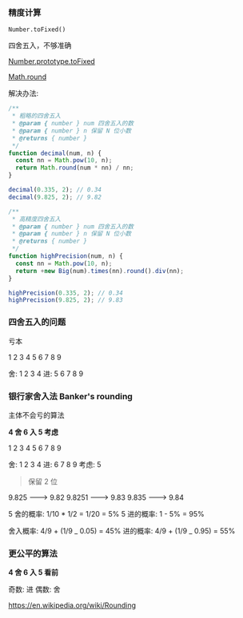 ### 精度计算

`Number.toFixed()`

四舍五入，不够准确

[Number.prototype.toFixed](https://262.ecma-international.org/6.0/#sec-number.prototype.tofixed)

[Math.round](https://262.ecma-international.org/6.0/#sec-math.round)

解决办法:

```js
/**
 * 粗略的四舍五入
 * @param { number } num 四舍五入的数
 * @param { number } n 保留 N 位小数
 * @returns { number }
 */
function decimal(num, n) {
  const nn = Math.pow(10, n);
  return Math.round(num * nn) / nn;
}

decimal(0.335, 2); // 0.34
decimal(9.825, 2); // 9.82

/**
 * 高精度四舍五入
 * @param { number } num 四舍五入的数
 * @param { number } n 保留 N 位小数
 * @returns { number }
 */
function highPrecision(num, n) {
  const nn = Math.pow(10, n);
  return +new Big(num).times(nn).round().div(nn);
}

highPrecision(0.335, 2); // 0.34
highPrecision(9.825, 2); // 9.83
```

### 四舍五入的问题

亏本

1 2 3 4 5 6 7 8 9

舍: 1 2 3 4
进: 5 6 7 8 9

### 银行家舍入法 Banker's rounding

主体不会亏的算法

**4 舍 6 入 5 考虑**

1 2 3 4 5 6 7 8 9

舍: 1 2 3 4
进: 6 7 8 9
考虑: 5

> 保留 2 位

9.825 ---> 9.82
9.8251 ---> 9.83
9.835 ---> 9.84

5 舍的概率: 1/10 \* 1/2 = 1/20 = 5%
5 进的概率: 1 - 5% = 95%

舍入概率: 4/9 + (1/9 _ 0.05) = 45%
进的概率: 4/9 + (1/9 _ 0.95) = 55%

### 更公平的算法

**4 舍 6 入 5 看前**

奇数: 进
偶数: 舍

https://en.wikipedia.org/wiki/Rounding

